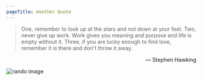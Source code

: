 ```yaml
---
pageTitle: Another Quote
---
```


> One, remember to look up at the stars and not down at your feet. Two, never give up work. Work gives you meaning and purpose and life is empty without it. Three, if you are lucky enough to find love, remember it is there and don't throw it away.

<div style="text-align: right">― Stephen Hawking</div>

![rando image](https://picsum.photos/200?random=2)

